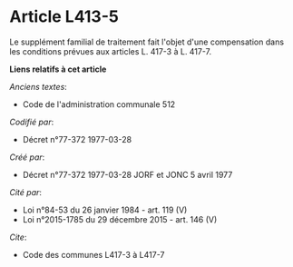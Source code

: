 # Article L413-5

Le supplément familial de traitement fait l'objet d'une compensation dans les conditions prévues aux articles L. 417-3 à L.
417-7.

**Liens relatifs à cet article**

_Anciens textes_:

  - Code de l'administration communale 512

_Codifié par_:

  - Décret n°77-372 1977-03-28

_Créé par_:

  - Décret n°77-372 1977-03-28 JORF et JONC 5 avril 1977

_Cité par_:

  - Loi n°84-53 du 26 janvier 1984 - art. 119 (V)
  - Loi n°2015-1785 du 29 décembre 2015 - art. 146 (V)

_Cite_:

  - Code des communes L417-3 à L417-7
